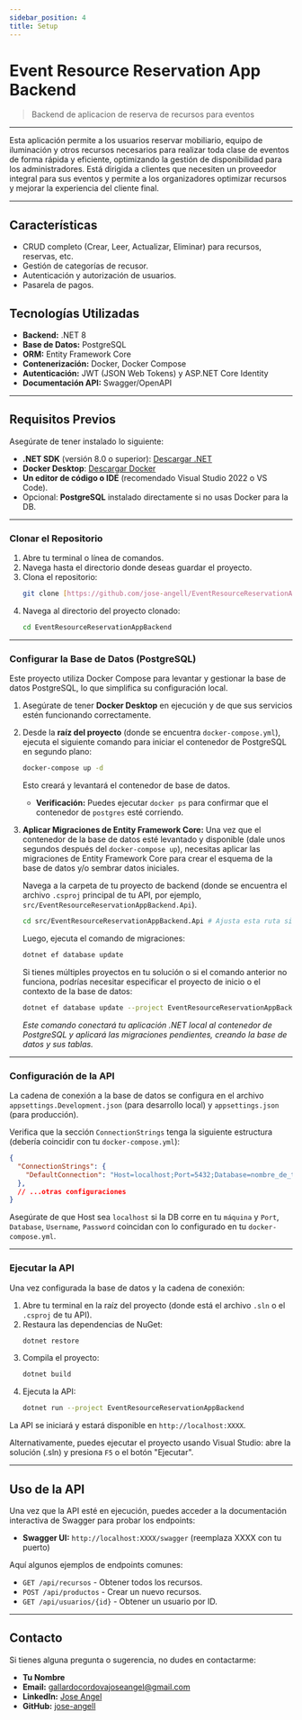 ```yaml
---
sidebar_position: 4
title: Setup
---
```


# Event Resource Reservation App Backend
 > Backend de aplicacion de reserva de recursos para eventos

---

Esta aplicación permite a los usuarios reservar mobiliario, equipo de iluminación y otros recursos necesarios para realizar toda clase de eventos de forma rápida y eficiente, optimizando la gestión de disponibilidad para los administradores. Está dirigida a clientes que necesiten un proveedor integral para sus eventos y permite a los organizadores optimizar recursos y mejorar la experiencia del cliente final. 

---

## Características

- CRUD completo (Crear, Leer, Actualizar, Eliminar) para recursos, reservas, etc.
- Gestión de categorías de recusor.
- Autenticación y autorización de usuarios.
- Pasarela de pagos.


## Tecnologías Utilizadas

- **Backend:** .NET 8
- **Base de Datos:** PostgreSQL
- **ORM:** Entity Framework Core
- **Contenerización:** Docker, Docker Compose
- **Autenticación:** JWT (JSON Web Tokens) y ASP.NET Core Identity
- **Documentación API:** Swagger/OpenAPI

---

## Requisitos Previos

Asegúrate de tener instalado lo siguiente:

- **.NET SDK** (versión 8.0 o superior): [Descargar .NET](https://dotnet.microsoft.com/download)
- **Docker Desktop**: [Descargar Docker](https://www.docker.com/products/docker-desktop/)
- **Un editor de código o IDE** (recomendado Visual Studio 2022 o VS Code).
- Opcional: **PostgreSQL** instalado directamente si no usas Docker para la DB.

---
 
### Clonar el Repositorio

1. Abre tu terminal o línea de comandos.
2. Navega hasta el directorio donde deseas guardar el proyecto.
3. Clona el repositorio:
    ```bash
    git clone [https://github.com/jose-angell/EventResourceReservationAppBackend.git](https://github.com/jose-angell/EventResourceReservationAppBackend.git)
    ```
4. Navega al directorio del proyecto clonado:
    ```bash
    cd EventResourceReservationAppBackend
    ```

---

### Configurar la Base de Datos (PostgreSQL)

Este proyecto utiliza Docker Compose para levantar y gestionar la base de datos PostgreSQL, lo que simplifica su configuración local.

1.  Asegúrate de tener **Docker Desktop** en ejecución y de que sus servicios estén funcionando correctamente.
2.  Desde la **raíz del proyecto** (donde se encuentra `docker-compose.yml`), ejecuta el siguiente comando para iniciar el contenedor de PostgreSQL en segundo plano:
    ```bash
    docker-compose up -d
    ```
    Esto creará y levantará el contenedor de base de datos.
    * **Verificación:** Puedes ejecutar `docker ps` para confirmar que el contenedor de `postgres` esté corriendo.

3.  **Aplicar Migraciones de Entity Framework Core:**
    Una vez que el contenedor de la base de datos esté levantado y disponible (dale unos segundos después del `docker-compose up`), necesitas aplicar las migraciones de Entity Framework Core para crear el esquema de la base de datos y/o sembrar datos iniciales.

    Navega a la carpeta de tu proyecto de backend (donde se encuentra el archivo `.csproj` principal de tu API, por ejemplo, `src/EventResourceReservationAppBackend.Api`).
    ```bash
    cd src/EventResourceReservationAppBackend.Api # Ajusta esta ruta si tu .csproj está en otro lugar
    ```
    Luego, ejecuta el comando de migraciones:
    ```bash
    dotnet ef database update
    ```
    Si tienes múltiples proyectos en tu solución o si el comando anterior no funciona, podrías necesitar especificar el proyecto de inicio o el contexto de la base de datos:
    ```bash
    dotnet ef database update --project EventResourceReservationAppBackend.Api --startup-project EventResourceReservationAppBackend.Api # Reemplaza con los nombres reales de tu proyecto
    ```
    *Este comando conectará tu aplicación .NET local al contenedor de PostgreSQL y aplicará las migraciones pendientes, creando la base de datos y sus tablas.*

---

### Configuración de la API

La cadena de conexión a la base de datos se configura en el archivo `appsettings.Development.json` (para desarrollo local) y `appsettings.json` (para producción).

Verifica que la sección `ConnectionStrings` tenga la siguiente estructura (debería coincidir con tu `docker-compose.yml`):

```json
{
  "ConnectionStrings": {
    "DefaultConnection": "Host=localhost;Port=5432;Database=nombre_de_tu_db;Username=tu_usuario;Password=tu_contraseña"
  },
  // ...otras configuraciones
}
```
Asegúrate de que Host sea `localhost` si la DB corre en tu `máquina` y `Port`, `Database`, `Username`, `Password` coincidan con lo configurado en tu `docker-compose.yml`.

---

### Ejecutar la API

Una vez configurada la base de datos y la cadena de conexión:

1. Abre tu terminal en la raíz del proyecto (donde está el archivo `.sln` o el `.csproj` de tu API).
2. Restaura las dependencias de NuGet:
    ```bash
    dotnet restore
    ```
3. Compila el proyecto:
    ```bash
    dotnet build
    ```
4. Ejecuta la API:
    ```bash
    dotnet run --project EventResourceReservationAppBackend
    ```
La API se iniciará y estará disponible en `http://localhost:XXXX`.

Alternativamente, puedes ejecutar el proyecto usando Visual Studio: abre la solución (.sln) y presiona `F5` o el botón "Ejecutar".

---
## Uso de la API

Una vez que la API esté en ejecución, puedes acceder a la documentación interactiva de Swagger para probar los endpoints:

- **Swagger UI:** `http://localhost:XXXX/swagger` (reemplaza XXXX con tu puerto)

Aquí algunos ejemplos de endpoints comunes:
- `GET /api/recursos` - Obtener todos los recursos.
- `POST /api/productos` - Crear un nuevo recursos.
- `GET /api/usuarios/{id}` - Obtener un usuario por ID.


---
## Contacto

Si tienes alguna pregunta o sugerencia, no dudes en contactarme:

- **Tu Nombre**
- **Email:** gallardocordovajoseangel@gmail.com
- **LinkedIn:** [Jose Angel](https://www.linkedin.com/in/jose-angel-gallardo-cordova-05a347365)
- **GitHub:** [jose-angell](https://github.com/jose-angell)